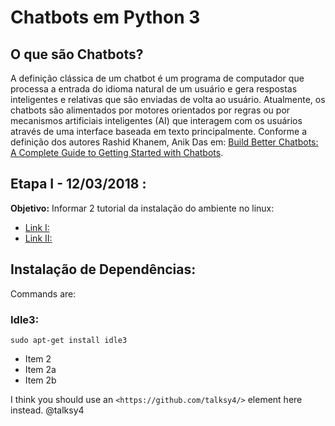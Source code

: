 # Chatbots em Python 3

## O que são Chatbots? 

A definição clássica de um chatbot é um programa de computador que processa a entrada do idioma natural de um usuário e gera respostas inteligentes e relativas que são enviadas de volta ao usuário. Atualmente, os chatbots são alimentados por motores orientados por regras ou por mecanismos artificiais inteligentes (AI) que interagem com os usuários através de uma interface baseada em texto principalmente. Conforme a definição dos autores Rashid Khanem, Anik Das em: [Build Better Chatbots: A Complete Guide to Getting Started with Chatbots](https://www.amazon.com/Build-Better-Chatbots-Complete-Getting/dp/1484231104).

## Etapa I - 12/03/2018 :

**Objetivo:** Informar 2 tutorial da instalação do ambiente no linux:

 * [Link I: ](https://www.youtube.com/watch?v=EhphaG6bk0M)
 * [Link II: ](https://www.youtube.com/watch?v=EhphaG6bk0M)






## Instalação de Dependências:

Commands are:

### Idle3:
  `sudo apt-get install idle3` 
 
 * Item 2  
 * Item 2a  
 * Item 2b 

I think you should use an `<https://github.com/talksy4/>` element here instead. 
@talksy4
